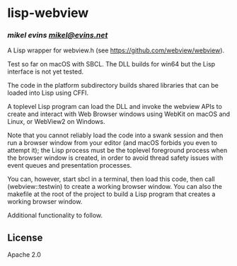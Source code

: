 # lisp-webview
### _mikel evins <mikel@evins.net>_

A Lisp wrapper for webview.h (see https://github.com/webview/webview).

Test so far on macOS with SBCL. The DLL builds for win64 but the Lisp interface is not yet tested.

The code in the platform subdirectory builds shared libraries that can be loaded into Lisp using CFFI.

A toplevel Lisp program can load the DLL and invoke the webview APIs to create and interact with Web Browser windows using WebKit on macOS and Linux, or WebView2 on Windows.

Note that you cannot reliably load the code into a swank session and then run a browser window from your editor (and macOS forbids you even to attempt it); the Lisp process must be the toplevel foreground process when the browser window is created, in order to avoid thread safety issues with event queues and presentation processes.

You can, however, start sbcl in a terminal, then load this code, then call (webview::testwin) to create a working browser window. You can also the makefile at the root of the project to build a Lisp program that creates a working browser window.

Additional functionality to follow.

## License

Apache 2.0
